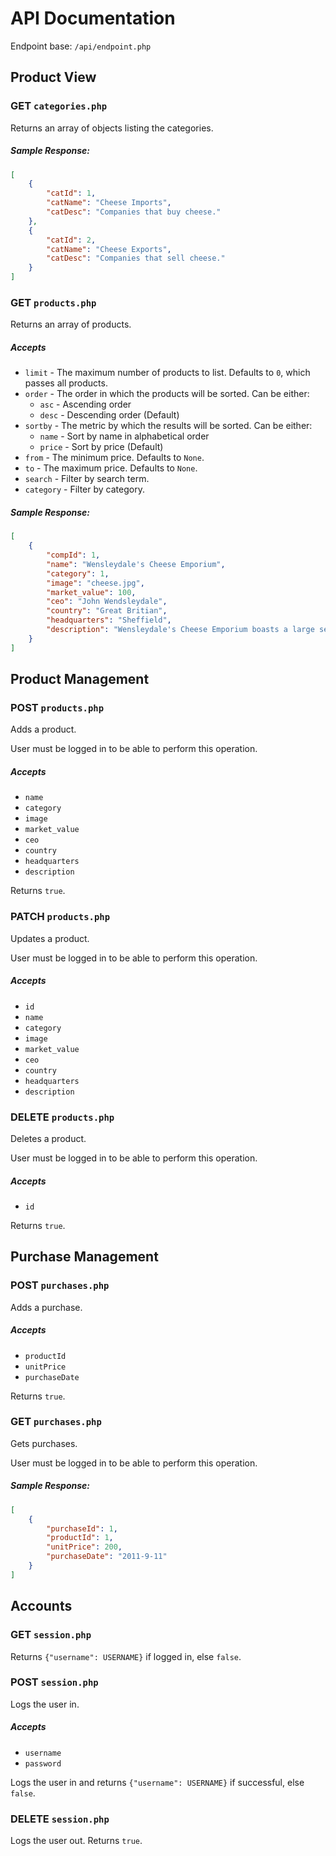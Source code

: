 # API Documentation

Endpoint base: `/api/endpoint.php`

## Product View ##

### GET `categories.php` ###

Returns an array of objects listing the categories.

##### Sample Response: #####
```json
[
    {
    	"catId": 1,
        "catName": "Cheese Imports",
        "catDesc": "Companies that buy cheese."
    },
    {
    	"catId": 2,
        "catName": "Cheese Exports",
        "catDesc": "Companies that sell cheese."
    }
]
```

### GET `products.php` ###

Returns an array of products.

##### Accepts #####

 - `limit` - The maximum number of products to list. Defaults to `0`, which passes all products.
 - `order` - The order in which the products will be sorted. Can be either:
   - `asc` - Ascending order
   - `desc` - Descending order (Default)
 - `sortby` - The metric by which the results will be sorted. Can be either:
   - `name` - Sort by name in alphabetical order
   - `price` - Sort by price (Default)
 - `from` - The minimum price. Defaults to `None`.
 - `to` - The maximum price. Defaults to `None`.
 - `search` - Filter by search term.
 - `category` - Filter by category.

##### Sample Response: #####
```json
[
    {
        "compId": 1,
    	"name": "Wensleydale's Cheese Emporium",
        "category": 1,
        "image": "cheese.jpg",
        "market_value": 100,
        "ceo": "John Wendsleydale",
        "country": "Great Britian",
        "headquarters": "Sheffield",
        "description": "Wensleydale's Cheese Emporium boasts a large selection of cheeses, neither runny nor eaten by cats!"
    }
]
```

## Product Management ##

### POST `products.php` ###

Adds a product.

User must be logged in to be able to perform this operation.

##### Accepts #####

 - `name`
 - `category`
 - `image`
 - `market_value`
 - `ceo`
 - `country`
 - `headquarters`
 - `description`

Returns `true`.

### PATCH `products.php` ###

Updates a product.

User must be logged in to be able to perform this operation.

##### Accepts #####

 - `id`
 - `name`
 - `category`
 - `image`
 - `market_value`
 - `ceo`
 - `country`
 - `headquarters`
 - `description`

### DELETE `products.php` ###

Deletes a product.

User must be logged in to be able to perform this operation.

##### Accepts #####

 - `id`

Returns `true`.

## Purchase Management ##

### POST `purchases.php` ###

Adds a purchase.

##### Accepts #####

 - `productId`
 - `unitPrice`
 - `purchaseDate`

Returns `true`.

### GET `purchases.php` ###

Gets purchases.

User must be logged in to be able to perform this operation.

##### Sample Response: #####
```json
[
    {
        "purchaseId": 1,
        "productId": 1,
    	"unitPrice": 200,
        "purchaseDate": "2011-9-11"
    }
]
```

## Accounts ##

### GET `session.php` ###

Returns `{"username": USERNAME}` if logged in, else `false`.

### POST `session.php` ###

Logs the user in.

##### Accepts #####
 - `username`
 - `password`

Logs the user in and returns `{"username": USERNAME}` if successful, else `false`.

### DELETE `session.php` ###

Logs the user out. Returns `true`.